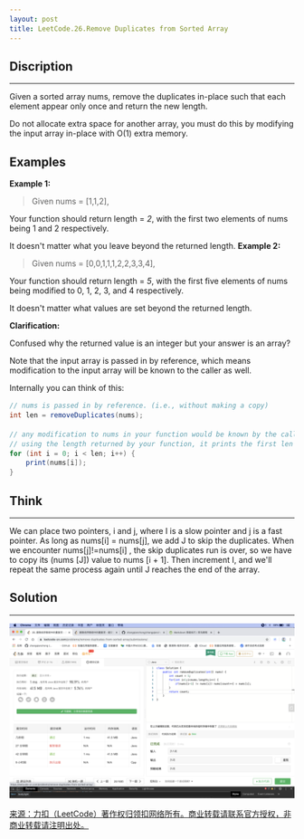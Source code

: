 ```yaml
---
layout: post
title: LeetCode.26.Remove Duplicates from Sorted Array
---
```

## Discription

---

Given a sorted array nums, remove the duplicates in-place such that each element appear only once and return the new length.

Do not allocate extra space for another array, you must do this by modifying the input array in-place with O(1) extra memory.

## Examples

**Example 1:**

> Given nums = [1,1,2],

Your function should return length = _2_, with the first two elements of nums being 1 and 2 respectively.

It doesn't matter what you leave beyond the returned length.
**Example 2:**

> Given nums = [0,0,1,1,1,2,2,3,3,4],

Your function should return length = _5_, with the first five elements of nums being modified to 0, 1, 2, 3, and 4 respectively.

It doesn't matter what values are set beyond the returned length.

**Clarification:**

Confused why the returned value is an integer but your answer is an array?

Note that the input array is passed in by reference, which means modification to the input array will be known to the caller as well.

Internally you can think of this:

```java
// nums is passed in by reference. (i.e., without making a copy)
int len = removeDuplicates(nums);

// any modification to nums in your function would be known by the caller.
// using the length returned by your function, it prints the first len elements.
for (int i = 0; i < len; i++) {
    print(nums[i]);
}
```



## Think

---

We can place two pointers, i and j, where I is a slow pointer and j is a fast pointer. As long as  nums[i] = nums[j], we add J to skip the duplicates.
When we encounter nums[j]!=nums[i]  , the skip duplicates run is over, so we have to copy its (nums [J]) value to nums [i + 1]. Then increment I, and we'll repeat the same process again until J reaches the end of the array.

## Solution

---

![_config.yml](../images/remove.png)

[来源：力扣（LeetCode）著作权归领扣网络所有。商业转载请联系官方授权，非商业转载请注明出处。](https://leetcode-cn.com/problems/remove-duplicates-from-sorted-array)

